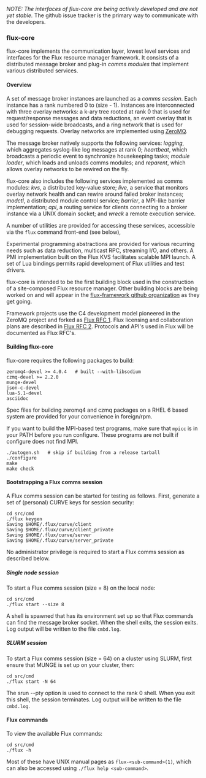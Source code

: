 _NOTE: The interfaces of flux-core are being actively developed
and are not yet stable._ The github issue tracker is the primary
way to communicate with the developers.

### flux-core

flux-core implements the communication layer, lowest level
services and interfaces for the Flux resource manager framework.
It consists of a distributed message broker and plug-in _comms modules_
that implement various distributed services.

#### Overview

A set of message broker instances are launched as a _comms session_.
Each instance has a rank numbered 0 to (size - 1).
Instances are interconnected with three overlay networks:
a k-ary tree rooted at rank 0 that is used for request/response
messages and data reductions, an event overlay that is used for
session-wide broadcasts, and a ring network that is used for debugging
requests.  Overlay networks are implemented using [ZeroMQ](http://zeromq.org).

The message broker natively supports the following services:
_logging_, which aggregates syslog-like log messages at rank 0;
_heartbeat_, which broadcasts a periodic event to synchronize
housekeeping tasks; _module loader_, which loads and unloads
comms modules; and _reparent_, which allows overlay networks to be
rewired on the fly.

flux-core also includes the following services implemented as 
comms modules: _kvs_, a distributed key-value store;  _live_,
a service that monitors overlay network health and can rewire around
failed broker instances; _modctl_, a distributed module control service;
_barrier_, a MPI-like barrier implementation; _api_, a routing service
for clients connecting to a broker instance via a UNIX domain socket;
and _wreck_ a remote execution service.

A number of utilities are provided for accessing these services,
accessible via the `flux` command front-end (see below),

Experimental programming abstractions are provided for various recurring
needs such as data reduction, multicast RPC, streaming I/O, and others.
A PMI implementation built on the Flux KVS facilitates scalable MPI launch.
A set of Lua bindings permits rapid development of Flux utilities and test
drivers.

flux-core is intended to be the first building block used in the
construction of a site-composed Flux resource manager.  Other building
blocks are being worked on and will appear in the
[flux-framework github organization](http://github.com/flux-framework)
as they get going.

Framework projects use the C4 development model pioneered in
the ZeroMQ project and forked as
[Flux RFC 1](http://github.com/flux-framework/rfc/blob/master/spec_1.adoc).
Flux licensing and collaboration plans are described in
[Flux RFC 2](http://github.com/flux-framework/rfc/blob/master/spec_2.adoc).
Protocols and API's used in Flux will be documented as Flux RFC's.

#### Building flux-core

flux-core requires the following packages to build:
```
zeromq4-devel >= 4.0.4   # built --with-libsodium
czmq-devel >= 2.2.0
munge-devel
json-c-devel
lua-5.1-devel
asciidoc
```
Spec files for building zeromq4 and czmq packages on a RHEL 6 based
system are provided for your convenience in foreign/rpm.

If you want to build the MPI-based test programs, make sure that
`mpicc` is in your PATH before you run configure.  These programs are
not built if configure does not find MPI.

```
./autogen.sh   # skip if building from a release tarball
./configure
make
make check
```
#### Bootstrapping a Flux comms session

A Flux comms session can be started for testing as follows.
First, generate a set of (personal) CURVE keys for session security:
```
cd src/cmd
./flux keygen
Saving $HOME/.flux/curve/client
Saving $HOME/.flux/curve/client_private
Saving $HOME/.flux/curve/server
Saving $HOME/.flux/curve/server_private
```
No administrator privilege is required to start a Flux comms
session as described below.

##### Single node session

To start a Flux comms session (size = 8) on the local node:
```
cd src/cmd
./flux start --size 8
```
A shell is spawned that has its environment set up so that Flux
commands can find the message broker socket.  When the shell exits,
the session exits.  Log output will be written to the file `cmbd.log`.

##### SLURM session

To start a Flux comms session (size = 64) on a cluster using SLURM,
first ensure that MUNGE is set up on your cluster, then:
```
cd src/cmd
./flux start -N 64
```
The srun --pty option is used to connect to the rank 0 shell.
When you exit this shell, the session terminates.
Log output will be written to the file `cmbd.log`.

#### Flux commands

To view the available Flux commands:
```
cd src/cmd
./flux -h
```
Most of these have UNIX manual pages as `flux-<sub-command>(1)`,
which can also be accessed using `./flux help <sub-command>`.

